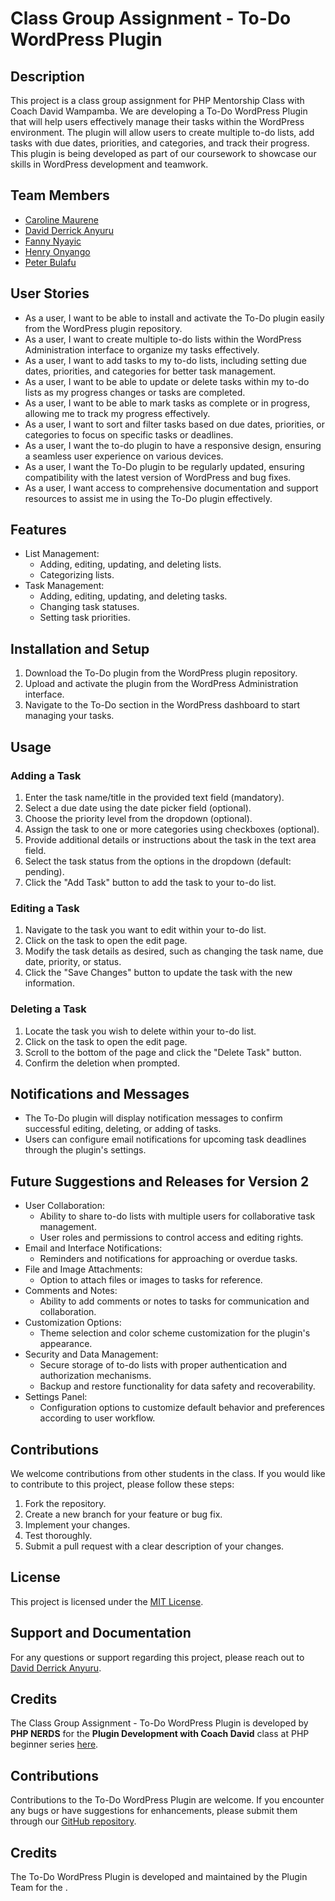 # Class Group Assignment - To-Do WordPress Plugin

## Description
This project is a class group assignment for PHP Mentorship Class with Coach David Wampamba. 
We are developing a To-Do WordPress Plugin that will help users effectively manage their tasks within the WordPress environment. 
The plugin will allow users to create multiple to-do lists, add tasks with due dates, priorities, and categories, and track their progress. This plugin is being developed as part of our coursework to showcase our skills in WordPress development and teamwork.

## Team Members
- [Caroline Maurene](https://github.com/Jadamoureen)
- [David Derrick Anyuru](https://github.com/ANYURU)
- [Fanny Nyayic](https://github.com/Nyayic)
- [Henry Onyango](https://github.com/member2)
- [Peter Bulafu](https://github.com/techlogug)

## User Stories
- As a user, I want to be able to install and activate the To-Do plugin easily from the WordPress plugin repository.
- As a user, I want to create multiple to-do lists within the WordPress Administration interface to organize my tasks effectively.
- As a user, I want to add tasks to my to-do lists, including setting due dates, priorities, and categories for better task management.
- As a user, I want to be able to update or delete tasks within my to-do lists as my progress changes or tasks are completed.
- As a user, I want to be able to mark tasks as complete or in progress, allowing me to track my progress effectively.
- As a user, I want to sort and filter tasks based on due dates, priorities, or categories to focus on specific tasks or deadlines.
- As a user, I want the to-do plugin to have a responsive design, ensuring a seamless user experience on various devices.
- As a user, I want the To-Do plugin to be regularly updated, ensuring compatibility with the latest version of WordPress and bug fixes.
- As a user, I want access to comprehensive documentation and support resources to assist me in using the To-Do plugin effectively.

## Features
- List Management:
  - Adding, editing, updating, and deleting lists.
  - Categorizing lists.
- Task Management:
  - Adding, editing, updating, and deleting tasks.
  - Changing task statuses.
  - Setting task priorities.

## Installation and Setup
1. Download the To-Do plugin from the WordPress plugin repository.
2. Upload and activate the plugin from the WordPress Administration interface.
3. Navigate to the To-Do section in the WordPress dashboard to start managing your tasks.

## Usage
### Adding a Task
1. Enter the task name/title in the provided text field (mandatory).
2. Select a due date using the date picker field (optional).
3. Choose the priority level from the dropdown (optional).
4. Assign the task to one or more categories using checkboxes (optional).
5. Provide additional details or instructions about the task in the text area field.
6. Select the task status from the options in the dropdown (default: pending).
7. Click the "Add Task" button to add the task to your to-do list.

### Editing a Task
1. Navigate to the task you want to edit within your to-do list.
2. Click on the task to open the edit page.
3. Modify the task details as desired, such as changing the task name, due date, priority, or status.
4. Click the "Save Changes" button to update the task with the new information.

### Deleting a Task
1. Locate the task you wish to delete within your to-do list.
2. Click on the task to open the edit page.
3. Scroll to the bottom of the page and click the "Delete Task" button.
4. Confirm the deletion when prompted.

## Notifications and Messages
- The To-Do plugin will display notification messages to confirm successful editing, deleting, or adding of tasks.
- Users can configure email notifications for upcoming task deadlines through the plugin's settings.

## Future Suggestions and Releases for Version 2
- User Collaboration:
  - Ability to share to-do lists with multiple users for collaborative task management.
  - User roles and permissions to control access and editing rights.
- Email and Interface Notifications:
  - Reminders and notifications for approaching or overdue tasks.
- File and Image Attachments:
  - Option to attach files or images to tasks for reference.
- Comments and Notes:
  - Ability to add comments or notes to tasks for communication and collaboration.
- Customization Options:
  - Theme selection and color scheme customization for the plugin's appearance.
- Security and Data Management:
  - Secure storage of to-do lists with proper authentication and authorization mechanisms.
  - Backup and restore functionality for data safety and recoverability.
- Settings Panel:
  - Configuration options to customize default behavior and preferences according to user workflow.

## Contributions
We welcome contributions from other students in the class. If you would like to contribute to this project, please follow these steps:
1. Fork the repository.
2. Create a new branch for your feature or bug fix.
3. Implement your changes.
4. Test thoroughly.
5. Submit a pull request with a clear description of your changes.

## License
This project is licensed under the [MIT License](https://opensource.org/licenses/MIT).

## Support and Documentation
For any questions or support regarding this project, please reach out to [David Derrick Anyuru](mailto:daviedoves12@gmail.com).

## Credits
The Class Group Assignment - To-Do WordPress Plugin is developed by **PHP NERDS** for the **Plugin Development with Coach David** class at PHP beginner series [here](https://www.youtube.com/results?search_query=david+wampamba).

## Contributions
Contributions to the To-Do WordPress Plugin are welcome. If you encounter any bugs or have suggestions for enhancements, please submit them through our [GitHub repository](https://github.com/techlogug/To-do-WordPress-plugin).

## Credits
The To-Do WordPress Plugin is developed and maintained by the Plugin Team for the .
